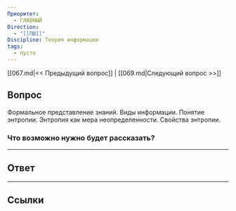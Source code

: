 ```yaml
---
Приоритет:
  - ГЛАВНЫЙ
Direction:
  - "[[ПШ]]" 
Discipline: Теория информации 
tags:
  - пусто
---
```

[[067.md|<< Предыдущий вопрос]] | [[069.md|Следующий вопрос >>]]
## Вопрос
Формальное представление знаний. Виды информации. Понятие энтропии. Энтропия как мера неопределенности. Свойства энтропии.

### Что возможно нужно будет рассказать?


---
## Ответ


---
## Ссылки
